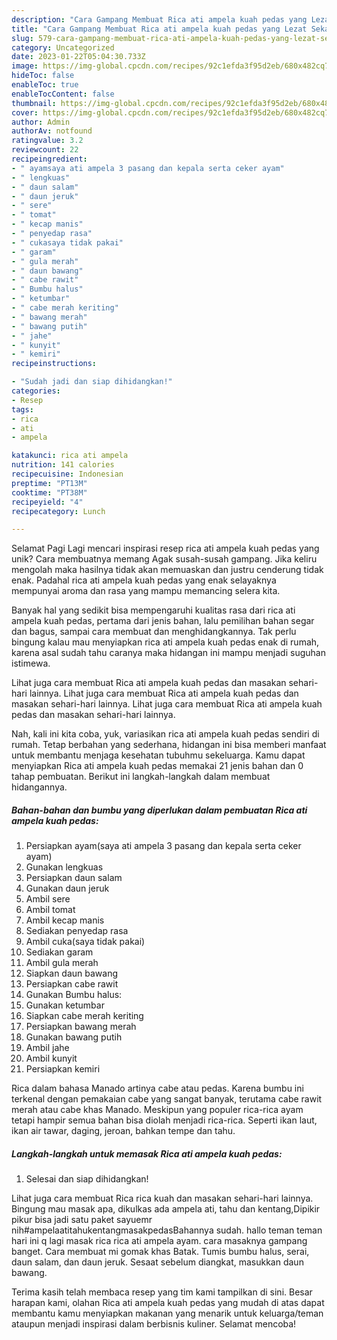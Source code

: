```yaml
---
description: "Cara Gampang Membuat Rica ati ampela kuah pedas yang Lezat Sekali, Mantap"
title: "Cara Gampang Membuat Rica ati ampela kuah pedas yang Lezat Sekali, Mantap"
slug: 579-cara-gampang-membuat-rica-ati-ampela-kuah-pedas-yang-lezat-sekali-mantap
category: Uncategorized
date: 2023-01-22T05:04:30.733Z
image: https://img-global.cpcdn.com/recipes/92c1efda3f95d2eb/680x482cq70/rica-ati-ampela-kuah-pedas-foto-resep-utama.jpg
hideToc: false
enableToc: true
enableTocContent: false
thumbnail: https://img-global.cpcdn.com/recipes/92c1efda3f95d2eb/680x482cq70/rica-ati-ampela-kuah-pedas-foto-resep-utama.jpg
cover: https://img-global.cpcdn.com/recipes/92c1efda3f95d2eb/680x482cq70/rica-ati-ampela-kuah-pedas-foto-resep-utama.jpg
author: Admin
authorAv: notfound
ratingvalue: 3.2
reviewcount: 22
recipeingredient:
- " ayamsaya ati ampela 3 pasang dan kepala serta ceker ayam"
- " lengkuas"
- " daun salam"
- " daun jeruk"
- " sere"
- " tomat"
- " kecap manis"
- " penyedap rasa"
- " cukasaya tidak pakai"
- " garam"
- " gula merah"
- " daun bawang"
- " cabe rawit"
- " Bumbu halus"
- " ketumbar"
- " cabe merah keriting"
- " bawang merah"
- " bawang putih"
- " jahe"
- " kunyit"
- " kemiri"
recipeinstructions:

- "Sudah jadi dan siap dihidangkan!"
categories:
- Resep
tags:
- rica
- ati
- ampela

katakunci: rica ati ampela 
nutrition: 141 calories
recipecuisine: Indonesian
preptime: "PT13M"
cooktime: "PT38M"
recipeyield: "4"
recipecategory: Lunch

---
```



Selamat Pagi Lagi mencari inspirasi resep rica ati ampela kuah pedas yang unik? Cara membuatnya memang Agak susah-susah gampang. Jika keliru mengolah maka hasilnya tidak akan memuaskan dan justru cenderung tidak enak. Padahal rica ati ampela kuah pedas yang enak selayaknya mempunyai aroma dan rasa yang mampu memancing selera kita.


Banyak hal yang sedikit bisa mempengaruhi kualitas rasa dari rica ati ampela kuah pedas, pertama dari jenis bahan, lalu pemilihan bahan segar dan bagus, sampai cara membuat dan menghidangkannya. Tak perlu bingung kalau mau menyiapkan rica ati ampela kuah pedas enak di rumah, karena asal sudah tahu caranya maka hidangan ini mampu menjadi suguhan istimewa.

Lihat juga cara membuat Rica ati ampela kuah pedas dan masakan sehari-hari lainnya. Lihat juga cara membuat Rica ati ampela kuah pedas dan masakan sehari-hari lainnya. Lihat juga cara membuat Rica ati ampela kuah pedas dan masakan sehari-hari lainnya.


Nah, kali ini kita coba, yuk, variasikan rica ati ampela kuah pedas sendiri di rumah. Tetap berbahan yang sederhana, hidangan ini bisa memberi manfaat untuk membantu menjaga kesehatan tubuhmu sekeluarga. Kamu dapat menyiapkan Rica ati ampela kuah pedas memakai 21 jenis bahan dan 0 tahap pembuatan. Berikut ini langkah-langkah dalam membuat hidangannya.

<!--inarticleads1-->

##### Bahan-bahan dan bumbu yang diperlukan dalam pembuatan Rica ati ampela kuah pedas:

1. Persiapkan  ayam(saya ati ampela 3 pasang dan kepala serta ceker ayam)
1. Gunakan  lengkuas
1. Persiapkan  daun salam
1. Gunakan  daun jeruk
1. Ambil  sere
1. Ambil  tomat
1. Ambil  kecap manis
1. Sediakan  penyedap rasa
1. Ambil  cuka(saya tidak pakai)
1. Sediakan  garam
1. Ambil  gula merah
1. Siapkan  daun bawang
1. Persiapkan  cabe rawit
1. Gunakan  Bumbu halus:
1. Gunakan  ketumbar
1. Siapkan  cabe merah keriting
1. Persiapkan  bawang merah
1. Gunakan  bawang putih
1. Ambil  jahe
1. Ambil  kunyit
1. Persiapkan  kemiri


Rica dalam bahasa Manado artinya cabe atau pedas. Karena bumbu ini terkenal dengan pemakaian cabe yang sangat banyak, terutama cabe rawit merah atau cabe khas Manado. Meskipun yang populer rica-rica ayam tetapi hampir semua bahan bisa diolah menjadi rica-rica. Seperti ikan laut, ikan air tawar, daging, jeroan, bahkan tempe dan tahu. 

<!--inarticleads2-->

##### Langkah-langkah untuk memasak Rica ati ampela kuah pedas:


1. Selesai dan siap dihidangkan!

Lihat juga cara membuat Rica rica kuah dan masakan sehari-hari lainnya. Bingung mau masak apa, dikulkas ada ampela ati, tahu dan kentang,Dipikir pikur bisa jadi satu paket sayuemr nih#ampelaatitahukentangmasakpedasBahannya sudah. hallo teman teman hari ini q lagi masak rica rica ati ampela ayam. cara masaknya gampang banget. Cara membuat mi gomak khas Batak. Tumis bumbu halus, serai, daun salam, dan daun jeruk. Sesaat sebelum diangkat, masukkan daun bawang. 

Terima kasih telah membaca resep yang tim kami tampilkan di sini. Besar harapan kami, olahan Rica ati ampela kuah pedas yang mudah di atas dapat membantu kamu menyiapkan makanan yang menarik untuk keluarga/teman ataupun menjadi inspirasi dalam berbisnis kuliner. Selamat mencoba!
